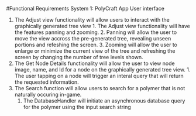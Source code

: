 #Functional Requirements
System 1: PolyCraft App User interface
1. The Adjust view functionality will allow users to interact with the graphically generated tree view
        1. The Adjust view functionality will have the features panning and zooming.
        2. Panning will allow the user to move the view accross the pre-generated tree, revealing unseen portions and refeshing the screen.
        3. Zooming will allow the user to enlarge or minimize the current view of the tree and refreshing the screen by changing the number of tree levels shown.
2. The Get Node Details functionality will allow the user to view node image, name, and Id for a node on the graphically generated tree view.
        1. The user tapping on a node will trigger an interal query that will return the requested information.
3. The Search function will allow users to search for a polymer that is not naturally occuring in-game. 
    1. The DatabaseHandler will initiate an asynchronous database query for the polymer using the input search string

